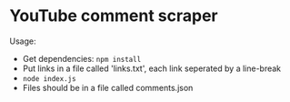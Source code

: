 YouTube comment scraper
==========================

Usage:

- Get dependencies: `npm install`
- Put links in a file called 'links.txt', each link seperated by a line-break
- `node index.js`
- Files should be in a file called comments.json
